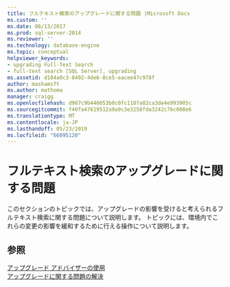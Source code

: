 ```yaml
---
title: フルテキスト検索のアップグレードに関する問題 |Microsoft Docs
ms.custom: ''
ms.date: 06/13/2017
ms.prod: sql-server-2014
ms.reviewer: ''
ms.technology: database-engine
ms.topic: conceptual
helpviewer_keywords:
- upgrading Full-Text Search
- full-text search [SQL Server], upgrading
ms.assetid: d104a0c3-0492-4de6-8ce5-eacee47c978f
author: mashamsft
ms.author: mathoma
manager: craigg
ms.openlocfilehash: d907c9b440053b0c0fc110fa02ca3de4e993905c
ms.sourcegitcommit: f40fa47619512a9a9c3e3258fda3242c76c008e6
ms.translationtype: MT
ms.contentlocale: ja-JP
ms.lasthandoff: 05/23/2019
ms.locfileid: "66095120"
---
```

# <a name="full-text-search-upgrade-issues"></a>フルテキスト検索のアップグレードに関する問題
  このセクションのトピックでは、アップグレードの影響を受けると考えられるフルテキスト検索に関する問題について説明します。 トピックには、環境内でこれらの変更の影響を緩和するために行える操作について説明します。  
  
## <a name="see-also"></a>参照  
 [アップグレード アドバイザーの使用](../../../2014/sql-server/install/working-with-upgrade-advisor.md)   
 [アップグレードに関する問題の解決](../../../2014/sql-server/install/resolving-upgrade-issues.md)  
  
  
